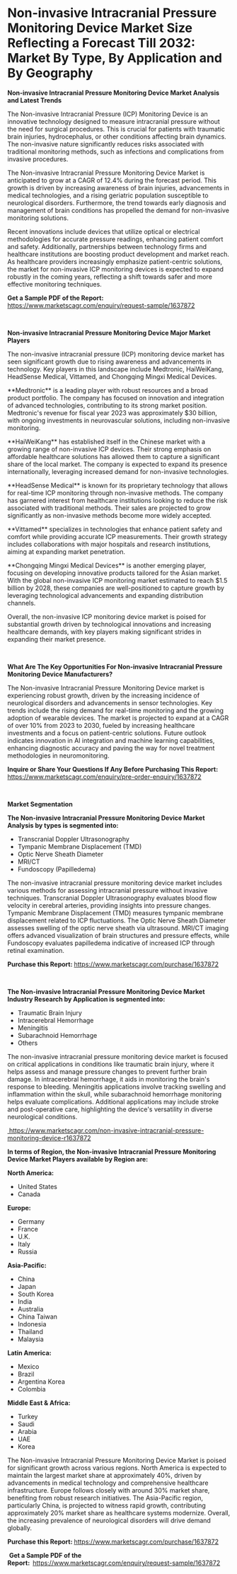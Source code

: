 <p><h1>Non-invasive Intracranial Pressure Monitoring Device Market Size Reflecting a Forecast Till 2032: Market By Type, By Application and By Geography</h1></p><p><strong>Non-invasive Intracranial Pressure Monitoring Device Market Analysis and Latest Trends</strong></p>
<p><p>The Non-invasive Intracranial Pressure (ICP) Monitoring Device is an innovative technology designed to measure intracranial pressure without the need for surgical procedures. This is crucial for patients with traumatic brain injuries, hydrocephalus, or other conditions affecting brain dynamics. The non-invasive nature significantly reduces risks associated with traditional monitoring methods, such as infections and complications from invasive procedures.</p><p>The Non-invasive Intracranial Pressure Monitoring Device Market is anticipated to grow at a CAGR of 12.4% during the forecast period. This growth is driven by increasing awareness of brain injuries, advancements in medical technologies, and a rising geriatric population susceptible to neurological disorders. Furthermore, the trend towards early diagnosis and management of brain conditions has propelled the demand for non-invasive monitoring solutions.</p><p>Recent innovations include devices that utilize optical or electrical methodologies for accurate pressure readings, enhancing patient comfort and safety. Additionally, partnerships between technology firms and healthcare institutions are boosting product development and market reach. As healthcare providers increasingly emphasize patient-centric solutions, the market for non-invasive ICP monitoring devices is expected to expand robustly in the coming years, reflecting a shift towards safer and more effective monitoring techniques.</p></p>
<p><strong>Get a Sample PDF of the Report:&nbsp;</strong> <a href="https://www.marketscagr.com/enquiry/request-sample/1637872?utm_campaign=2095&utm_medium=2&utm_source=Github&utm_content=ia&utm_term=14042025&utm_id=non-invasive-intracranial-pressure-monitoring-device">https://www.marketscagr.com/enquiry/request-sample/1637872</a></p>
<p>&nbsp;</p>
<p><strong>Non-invasive Intracranial Pressure Monitoring Device Major Market Players</strong></p>
<p><p>The non-invasive intracranial pressure (ICP) monitoring device market has seen significant growth due to rising awareness and advancements in technology. Key players in this landscape include Medtronic, HaiWeiKang, HeadSense Medical, Vittamed, and Chongqing Mingxi Medical Devices.</p><p>**Medtronic** is a leading player with robust resources and a broad product portfolio. The company has focused on innovation and integration of advanced technologies, contributing to its strong market position. Medtronic's revenue for fiscal year 2023 was approximately $30 billion, with ongoing investments in neurovascular solutions, including non-invasive monitoring.</p><p>**HaiWeiKang** has established itself in the Chinese market with a growing range of non-invasive ICP devices. Their strong emphasis on affordable healthcare solutions has allowed them to capture a significant share of the local market. The company is expected to expand its presence internationally, leveraging increased demand for non-invasive technologies.</p><p>**HeadSense Medical** is known for its proprietary technology that allows for real-time ICP monitoring through non-invasive methods. The company has garnered interest from healthcare institutions looking to reduce the risk associated with traditional methods. Their sales are projected to grow significantly as non-invasive methods become more widely accepted.</p><p>**Vittamed** specializes in technologies that enhance patient safety and comfort while providing accurate ICP measurements. Their growth strategy includes collaborations with major hospitals and research institutions, aiming at expanding market penetration.</p><p>**Chongqing Mingxi Medical Devices** is another emerging player, focusing on developing innovative products tailored for the Asian market. With the global non-invasive ICP monitoring market estimated to reach $1.5 billion by 2028, these companies are well-positioned to capture growth by leveraging technological advancements and expanding distribution channels.</p><p>Overall, the non-invasive ICP monitoring device market is poised for substantial growth driven by technological innovations and increasing healthcare demands, with key players making significant strides in expanding their market presence.</p></p>
<p>&nbsp;</p>
<p><strong>What Are The Key Opportunities For Non-invasive Intracranial Pressure Monitoring Device Manufacturers?</strong></p>
<p><p>The Non-invasive Intracranial Pressure Monitoring Device market is experiencing robust growth, driven by the increasing incidence of neurological disorders and advancements in sensor technologies. Key trends include the rising demand for real-time monitoring and the growing adoption of wearable devices. The market is projected to expand at a CAGR of over 10% from 2023 to 2030, fueled by increasing healthcare investments and a focus on patient-centric solutions. Future outlook indicates innovation in AI integration and machine learning capabilities, enhancing diagnostic accuracy and paving the way for novel treatment methodologies in neuromonitoring.</p></p>
<p><strong>Inquire or Share Your Questions If Any Before Purchasing This Report:</strong> <a href="https://www.marketscagr.com/enquiry/pre-order-enquiry/1637872?utm_campaign=2095&utm_medium=2&utm_source=Github&utm_content=ia&utm_term=14042025&utm_id=non-invasive-intracranial-pressure-monitoring-device">https://www.marketscagr.com/enquiry/pre-order-enquiry/1637872</a></p>
<p>&nbsp;</p>
<p><strong>Market Segmentation</strong></p>
<p><strong>The Non-invasive Intracranial Pressure Monitoring Device Market Analysis by types is segmented into:</strong></p>
<p><ul><li>Transcranial Doppler Ultrasonography</li><li>Tympanic Membrane Displacement (TMD)</li><li>Optic Nerve Sheath Diameter</li><li>MRI/CT</li><li>Fundoscopy (Papilledema)</li></ul></p>
<p><p>The non-invasive intracranial pressure monitoring device market includes various methods for assessing intracranial pressure without invasive techniques. Transcranial Doppler Ultrasonography evaluates blood flow velocity in cerebral arteries, providing insights into pressure changes. Tympanic Membrane Displacement (TMD) measures tympanic membrane displacement related to ICP fluctuations. The Optic Nerve Sheath Diameter assesses swelling of the optic nerve sheath via ultrasound. MRI/CT imaging offers advanced visualization of brain structures and pressure effects, while Fundoscopy evaluates papilledema indicative of increased ICP through retinal examination.</p></p>
<p><strong>Purchase this Report:&nbsp;</strong><a href="https://www.marketscagr.com/purchase/1637872?utm_campaign=2095&utm_medium=2&utm_source=Github&utm_content=ia&utm_term=14042025&utm_id=non-invasive-intracranial-pressure-monitoring-device">https://www.marketscagr.com/purchase/1637872</a></p>
<p>&nbsp;</p>
<p><strong>The Non-invasive Intracranial Pressure Monitoring Device Market Industry Research by Application is segmented into:</strong></p>
<p><ul><li>Traumatic Brain Injury</li><li>Intracerebral Hemorrhage</li><li>Meningitis</li><li>Subarachnoid Hemorrhage</li><li>Others</li></ul></p>
<p><p>The non-invasive intracranial pressure monitoring device market is focused on critical applications in conditions like traumatic brain injury, where it helps assess and manage pressure changes to prevent further brain damage. In intracerebral hemorrhage, it aids in monitoring the brain's response to bleeding. Meningitis applications involve tracking swelling and inflammation within the skull, while subarachnoid hemorrhage monitoring helps evaluate complications. Additional applications may include stroke and post-operative care, highlighting the device's versatility in diverse neurological conditions.</p></p>
<p><a href="https://www.marketscagr.com/non-invasive-intracranial-pressure-monitoring-device-r1637872?utm_campaign=2095&utm_medium=2&utm_source=Github&utm_content=ia&utm_term=14042025&utm_id=non-invasive-intracranial-pressure-monitoring-device">&nbsp;https://www.marketscagr.com/non-invasive-intracranial-pressure-monitoring-device-r1637872</a></p>
<p><strong>In terms of Region, the Non-invasive Intracranial Pressure Monitoring Device Market Players available by Region are:</strong></p>
<p>
    <p> <strong> North America: </strong>
        <ul>
            <li>United States</li>
            <li>Canada</li>
        </ul>
        </p> 
    <p> <strong> Europe: </strong>
        <ul>
            <li>Germany</li>
            <li>France</li>
            <li>U.K.</li>
            <li>Italy</li>
            <li>Russia</li>
        </ul>
        </p> 
    <p> <strong> Asia-Pacific: </strong>
        <ul>
            <li>China</li>
            <li>Japan</li>
            <li>South Korea</li>
            <li>India</li>
            <li>Australia</li>
            <li>China Taiwan</li>
            <li>Indonesia</li>
            <li>Thailand</li>
            <li>Malaysia</li>
        </ul>
        </p> 
    <p> <strong> Latin America: </strong>
        <ul>
            <li>Mexico</li>
            <li>Brazil</li>
            <li>Argentina Korea</li>
            <li>Colombia</li>
        </ul>
        </p> 
    <p> <strong> Middle East & Africa: </strong>
        <ul>
            <li>Turkey</li>
            <li>Saudi</li>
            <li>Arabia</li>
            <li>UAE</li>
            <li>Korea</li>
        </ul>
    </p>
    </p>
<p><p>The Non-invasive Intracranial Pressure Monitoring Device Market is poised for significant growth across various regions. North America is expected to maintain the largest market share at approximately 40%, driven by advancements in medical technology and comprehensive healthcare infrastructure. Europe follows closely with around 30% market share, benefiting from robust research initiatives. The Asia-Pacific region, particularly China, is projected to witness rapid growth, contributing approximately 20% market share as healthcare systems modernize. Overall, the increasing prevalence of neurological disorders will drive demand globally.</p></p>
<p><strong>Purchase this Report: </strong><a href="https://www.marketscagr.com/purchase/1637872?utm_campaign=2095&utm_medium=2&utm_source=Github&utm_content=ia&utm_term=14042025&utm_id=non-invasive-intracranial-pressure-monitoring-device">https://www.marketscagr.com/purchase/1637872</a></p>
<p>&nbsp;<strong>Get a Sample PDF of the Report:&nbsp;&nbsp;</strong><a href="https://www.marketscagr.com/enquiry/request-sample/1637872?utm_campaign=2095&utm_medium=2&utm_source=Github&utm_content=ia&utm_term=14042025&utm_id=non-invasive-intracranial-pressure-monitoring-device">https://www.marketscagr.com/enquiry/request-sample/1637872</a></p>
<p><strong></strong></p>
<p><p></p><p></p><p></p></p>